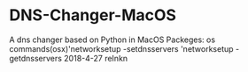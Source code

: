 # DNS-Changer-MacOS
A dns changer based on Python in MacOS
Packeges: os
commands(osx)'networksetup -setdnsservers
                        'networksetup -getdnsservers
2018-4-27  reInkn
